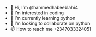- 👋 Hi, I’m @hammedhabeeblahi4
- 👀 I’m interested in coding
- 🌱 I’m currently learning python
- 💞️ I’m looking to collaborate on python 
- 📫 How to reach me +2347033324051

<!---
hammedhabeeblahi4/hammedhabeeblahi4 is a ✨ special ✨ repository because its `README.md` (this file) appears on your GitHub profile.
You can click the Preview link to take a look at your changes.
--->
